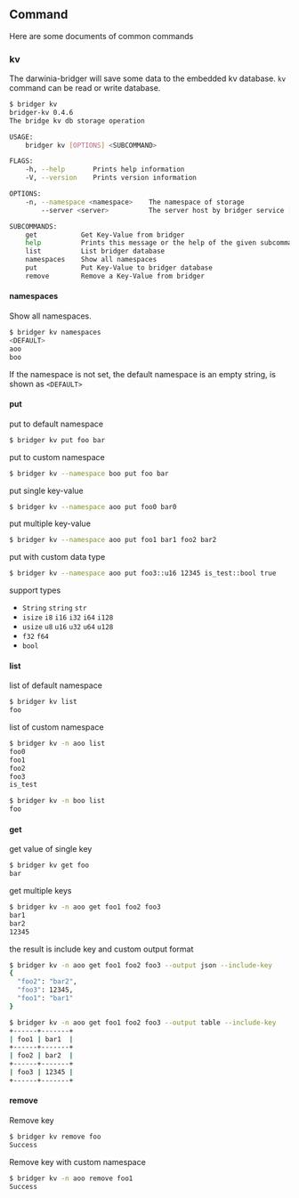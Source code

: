## Command

Here are some documents of common commands

### kv

The darwinia-bridger will save some data to the embedded kv database. `kv` command can be read or write database.

```bash
$ bridger kv
bridger-kv 0.4.6
The bridge kv db storage operation

USAGE:
    bridger kv [OPTIONS] <SUBCOMMAND>

FLAGS:
    -h, --help       Prints help information
    -V, --version    Prints version information

OPTIONS:
    -n, --namespace <namespace>    The namespace of storage
        --server <server>          The server host by bridger service [default: http://127.0.0.1:1098]

SUBCOMMANDS:
    get           Get Key-Value from bridger
    help          Prints this message or the help of the given subcommand(s)
    list          List bridger database
    namespaces    Show all namespaces
    put           Put Key-Value to bridger database
    remove        Remove a Key-Value from bridger
```

#### namespaces

Show all namespaces.

```bash
$ bridger kv namespaces
<DEFAULT>
aoo
boo
```

If the namespace is not set, the default namespace is an empty string, is shown as `<DEFAULT>`

#### put

put to default namespace

```bash
$ bridger kv put foo bar
```

put to custom namespace
```bash
$ bridger kv --namespace boo put foo bar
````

put single key-value

```bash
$ bridger kv --namespace aoo put foo0 bar0
```

put multiple key-value

```bash
$ bridger kv --namespace aoo put foo1 bar1 foo2 bar2
```

put with custom data type

```bash
$ bridger kv --namespace aoo put foo3::u16 12345 is_test::bool true
```

support types

- `String` `string` `str`
- `isize` `i8` `i16` `i32` `i64` `i128`
- `usize` `u8` `u16` `u32` `u64` `u128`
- `f32` `f64`
- `bool`

#### list

list of default namespace
```bash
$ bridger kv list
foo
```

list of custom namespace

```bash
$ bridger kv -n aoo list
foo0
foo1
foo2
foo3
is_test
```

```bash
$ bridger kv -n boo list
foo
```

#### get

get value of single key

```bash
$ bridger kv get foo
bar
```

get multiple keys

```bash
$ bridger kv -n aoo get foo1 foo2 foo3
bar1
bar2
12345
```

the result is include key and custom output format

```bash
$ bridger kv -n aoo get foo1 foo2 foo3 --output json --include-key
{
  "foo2": "bar2",
  "foo3": 12345,
  "foo1": "bar1"
}
```

```bash
$ bridger kv -n aoo get foo1 foo2 foo3 --output table --include-key
+------+-------+
| foo1 | bar1  |
+------+-------+
| foo2 | bar2  |
+------+-------+
| foo3 | 12345 |
+------+-------+
```

#### remove

Remove key

```bash
$ bridger kv remove foo
Success
```

Remove key with custom namespace

```bash
$ bridger kv -n aoo remove foo1
Success
```

